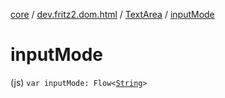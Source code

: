 [core](../../index.md) / [dev.fritz2.dom.html](../index.md) / [TextArea](index.md) / [inputMode](./input-mode.md)

# inputMode

(js) `var inputMode: Flow<`[`String`](https://kotlinlang.org/api/latest/jvm/stdlib/kotlin/-string/index.html)`>`